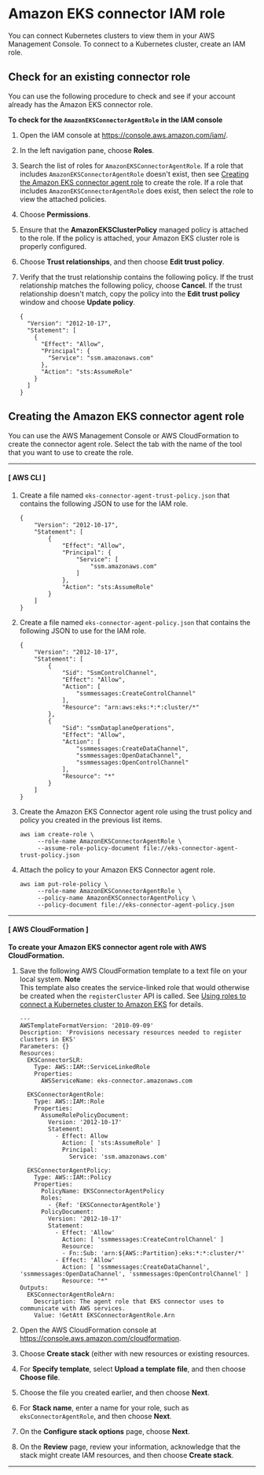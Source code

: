 # Amazon EKS connector IAM role<a name="connector_IAM_role"></a>

You can connect Kubernetes clusters to view them in your AWS Management Console\. To connect to a Kubernetes cluster, create an IAM role\.

## Check for an existing connector role<a name="check-connector-role"></a>

You can use the following procedure to check and see if your account already has the Amazon EKS connector role\.<a name="procedure_check_connector_role"></a>

**To check for the `AmazonEKSConnectorAgentRole` in the IAM console**

1. Open the IAM console at [https://console\.aws\.amazon\.com/iam/](https://console.aws.amazon.com/iam/)\.

1. In the left navigation pane, choose **Roles**\. 

1. Search the list of roles for `AmazonEKSConnectorAgentRole`\. If a role that includes `AmazonEKSConnectorAgentRole` doesn't exist, then see [Creating the Amazon EKS connector agent role](#create-connector-role) to create the role\. If a role that includes `AmazonEKSConnectorAgentRole` does exist, then select the role to view the attached policies\.

1. Choose **Permissions**\.

1. Ensure that the **AmazonEKSClusterPolicy** managed policy is attached to the role\. If the policy is attached, your Amazon EKS cluster role is properly configured\.

1. Choose **Trust relationships**, and then choose **Edit trust policy**\.

1. Verify that the trust relationship contains the following policy\. If the trust relationship matches the following policy, choose **Cancel**\. If the trust relationship doesn't match, copy the policy into the **Edit trust policy** window and choose **Update policy**\.

   ```
   {
     "Version": "2012-10-17",
     "Statement": [
       {
         "Effect": "Allow",
         "Principal": {
           "Service": "ssm.amazonaws.com"
         },
         "Action": "sts:AssumeRole"
       }
     ]
   }
   ```

## Creating the Amazon EKS connector agent role<a name="create-connector-role"></a>

You can use the AWS Management Console or AWS CloudFormation to create the connector agent role\. Select the tab with the name of the tool that you want to use to create the role\.

------
#### [ AWS CLI ]

1. Create a file named `eks-connector-agent-trust-policy.json` that contains the following JSON to use for the IAM role\.

   ```
   {
       "Version": "2012-10-17",
       "Statement": [
           {
               "Effect": "Allow",
               "Principal": {
                   "Service": [
                       "ssm.amazonaws.com"
                   ]
               },
               "Action": "sts:AssumeRole"
           }
       ]
   }
   ```

1. Create a file named `eks-connector-agent-policy.json` that contains the following JSON to use for the IAM role\.

   ```
   {
       "Version": "2012-10-17",
       "Statement": [
           {
               "Sid": "SsmControlChannel",
               "Effect": "Allow",
               "Action": [
                   "ssmmessages:CreateControlChannel"
               ],
               "Resource": "arn:aws:eks:*:*:cluster/*"
           },
           {
               "Sid": "ssmDataplaneOperations",
               "Effect": "Allow",
               "Action": [
                   "ssmmessages:CreateDataChannel",
                   "ssmmessages:OpenDataChannel",
                   "ssmmessages:OpenControlChannel"
               ],
               "Resource": "*"
           }
       ]
   }
   ```

1. Create the Amazon EKS Connector agent role using the trust policy and policy you created in the previous list items\.

   ```
   aws iam create-role \
        --role-name AmazonEKSConnectorAgentRole \
        --assume-role-policy-document file://eks-connector-agent-trust-policy.json
   ```

1. Attach the policy to your Amazon EKS Connector agent role\.

   ```
   aws iam put-role-policy \
        --role-name AmazonEKSConnectorAgentRole \
        --policy-name AmazonEKSConnectorAgentPolicy \
        --policy-document file://eks-connector-agent-policy.json
   ```

------
#### [ AWS CloudFormation ]<a name="create-connector-role-cfn"></a>

**To create your Amazon EKS connector agent role with AWS CloudFormation\.**

1. Save the following AWS CloudFormation template to a text file on your local system\.
**Note**  
This template also creates the service\-linked role that would otherwise be created when the `registerCluster` API is called\. See [Using roles to connect a Kubernetes cluster to Amazon EKS](using-service-linked-roles-eks-connector.md) for details\.

   ```
   ---
   AWSTemplateFormatVersion: '2010-09-09'
   Description: 'Provisions necessary resources needed to register clusters in EKS'
   Parameters: {}
   Resources:
     EKSConnectorSLR:
       Type: AWS::IAM::ServiceLinkedRole
       Properties:
         AWSServiceName: eks-connector.amazonaws.com
   
     EKSConnectorAgentRole:
       Type: AWS::IAM::Role
       Properties:
         AssumeRolePolicyDocument:
           Version: '2012-10-17'
           Statement:
             - Effect: Allow
               Action: [ 'sts:AssumeRole' ]
               Principal:
                 Service: 'ssm.amazonaws.com'
   
     EKSConnectorAgentPolicy:
       Type: AWS::IAM::Policy
       Properties:
         PolicyName: EKSConnectorAgentPolicy
         Roles:
           - {Ref: 'EKSConnectorAgentRole'}
         PolicyDocument:
           Version: '2012-10-17'
           Statement:
             - Effect: 'Allow'
               Action: [ 'ssmmessages:CreateControlChannel' ]
               Resource:
               - Fn::Sub: 'arn:${AWS::Partition}:eks:*:*:cluster/*'
             - Effect: 'Allow'
               Action: [ 'ssmmessages:CreateDataChannel', 'ssmmessages:OpenDataChannel', 'ssmmessages:OpenControlChannel' ]
               Resource: "*"
   Outputs:
     EKSConnectorAgentRoleArn:
       Description: The agent role that EKS connector uses to communicate with AWS services.
       Value: !GetAtt EKSConnectorAgentRole.Arn
   ```

1. Open the AWS CloudFormation console at [https://console\.aws\.amazon\.com/cloudformation](https://console.aws.amazon.com/cloudformation/)\.

1. Choose **Create stack** \(either with new resources or existing resources\.

1. For **Specify template**, select **Upload a template file**, and then choose **Choose file**\.

1. Choose the file you created earlier, and then choose **Next**\.

1. For **Stack name**, enter a name for your role, such as `eksConnectorAgentRole`, and then choose **Next**\.

1. On the **Configure stack options** page, choose **Next**\.

1. On the **Review** page, review your information, acknowledge that the stack might create IAM resources, and then choose **Create stack**\.

------